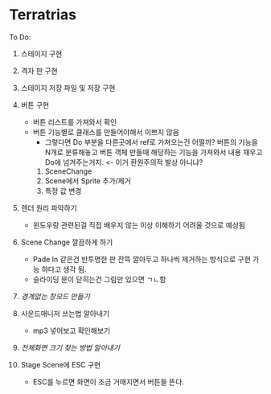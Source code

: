 # Terratrias  
To Do:  
1. 스테이지 구현  
2. 격자 판 구현  
3. 스테이지 저장 파일 및 저장 구현  
4. 버튼 구현 
    - 버튼 리스트를 가져와서 확인  
    - 버튼 기능별로 클래스를 만들어야해서 이쁘지 않음  
        - 그렇다면 Do 부분을 다른곳에서 ref로 가져오는건 어떨까? 버튼의 기능을 N개로 분류해놓고 버튼 객체 만들때 해당하는 기능을 가져와서 내용 채우고 Do에 넘겨주는거지. <- 이거 환원주의적 발상 아니냐?  
        1. SceneChange  
        2. Scene에서 Sprite 추가/제거  
        3. 특정 값 변경  
5. 렌더 원리 파악하기  
    - 윈도우랑 관련된걸 직접 배우지 않는 이상 이해하기 어려울 것으로 예상됨  
6. Scene Change 깔끔하게 하기  
    - Pade In 같은건 반투명한 판 잔뜩 깔아두고 하나씩 제거하는 방식으로 구현 가능 하다고 생각 됨.  
    - 슬라이딩 문이 닫히는건 그림만 있으면 ㄱㄴ함   
7. *경계없는 창모드 만들기*  
8. 사운드매니저 쓰는법 알아내기  
    - mp3 넣어보고 확인해보기

9. *전체화면 크기 찾는 방법 알아내기*  
10. Stage Scene에 ESC 구현  
    - ESC를 누르면 화면이 조금 거매지면서 버튼들 뜬다.  

<br>